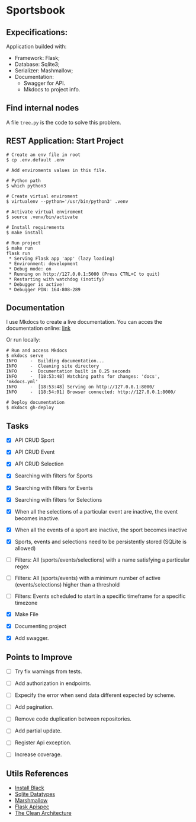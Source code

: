 # Sportsbook

## Expecifications:

Application builded with:
- Framework: Flask;
- Database: Sqlite3;
- Serializer: Mashmallow;
- Documentation:
    - Swagger for API.
    - Mkdocs to project info.

## Find internal nodes
A file `tree.py` is the code to solve this problem.

## REST Application: Start Project

```shell
# Create an env file in root
$ cp .env.default .env

# Add enviroments values in this file.

# Python path
$ which python3

# Create virtual enviroment
$ virtualenv --python='/usr/bin/python3' .venv

# Activate virtual enviroment
$ source .venv/bin/activate 

# Install requirements
$ make install

# Run project
$ make run
flask run
 * Serving Flask app 'app' (lazy loading)
 * Environment: development
 * Debug mode: on
 * Running on http://127.0.0.1:5000 (Press CTRL+C to quit)
 * Restarting with watchdog (inotify)
 * Debugger is active!
 * Debugger PIN: 164-808-289

```

## Documentation
I use Mkdocs to create a live documentation. You can acces the documentation online: [link](https://handboy.github.io/sport-book/)

Or run locally:

```shell
# Run and access Mkdocs
$ mkdocs serve
INFO     -  Building documentation...
INFO     -  Cleaning site directory
INFO     -  Documentation built in 0.25 seconds
INFO     -  [18:53:48] Watching paths for changes: 'docs', 'mkdocs.yml'
INFO     -  [18:53:48] Serving on http://127.0.0.1:8000/
INFO     -  [18:54:01] Browser connected: http://127.0.0.1:8000/

# Deploy documentation
$ mkdocs gh-deploy
```

## Tasks
- [X] API CRUD Sport
- [X] API CRUD Event
- [X] API CRUD Selection
- [X] Searching with filters for Sports
- [X] Searching with filters for Events
- [X] Searching with filters for Selections
- [X] When all the selections of a particular event are inactive, the event becomes inactive.
- [X] When all the events of a sport are inactive, the sport becomes inactive
- [X] Sports, events and selections need to be persistently stored (SQLite is allowed)
- [ ] Filters: All (sports/events/selections) with a name satisfying a particular regex
- [ ] Filters: All (sports/events) with a minimum number of active (events/selections) higher than a threshold
- [ ] Filters: Events scheduled to start in a specific timeframe for a specific timezone
- [X] Make File
- [X] Documenting project
- [X] Add swagger.


## Points to Improve
- [ ] Try fix warnings from tests.
- [ ] Add authorization in endpoints.
- [ ] Expecify the error when send data different expected by scheme.
- [ ] Add pagination.
- [ ] Remove code duplication between repositories.
- [ ] Add partial update.
- [ ] Register Api exception.
- [ ] Increase coverage.


## Utils References
- [Install Black](https://marcobelo.medium.com/setting-up-python-black-on-visual-studio-code-5318eba4cd00)
- [Sqlite Datatypes](https://www.sqlite.org/datatype3.html)
- [Marshmallow](https://marshmallow.readthedocs.io/en/stable/index.html)
- [Flask Apispec](https://flask-apispec.readthedocs.io/en/latest/usage.html)
- [The Clean Architecture](https://blog.cleancoder.com/uncle-bob/2012/08/13/the-clean-architecture.html)